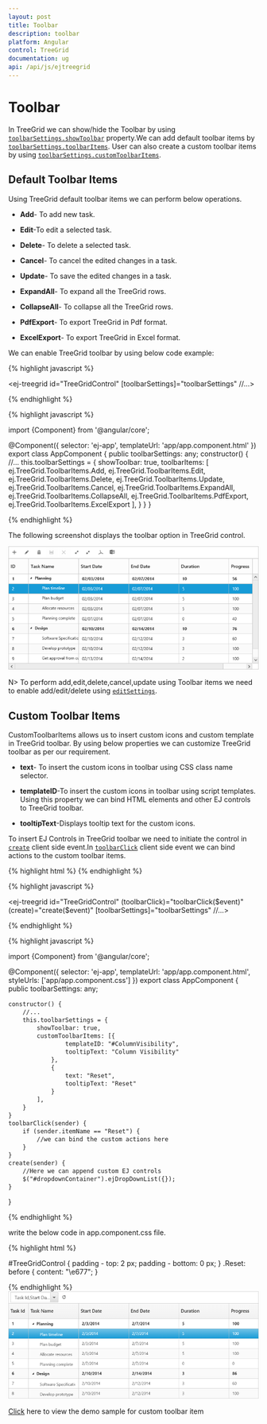 ```yaml
---
layout: post
title: Toolbar
description: toolbar
platform: Angular
control: TreeGrid
documentation: ug
api: /api/js/ejtreegrid
---
```

# Toolbar

In TreeGrid we can show/hide the Toolbar by using [`toolbarSettings.showToolbar`](https://help.syncfusion.com/api/js/ejtreegrid#members:toolbarsettings-showtoolbar "showToolbar") property.We can add default toolbar items by [`toolbarSettings.toolbarItems`](https://help.syncfusion.com/api/js/ejtreegrid#members:toolbarsettings-toolbaritems "toolbarItems"). User can also create a custom toolbar items by using [`toolbarSettings.customToolbarItems`](https://help.syncfusion.com/api/js/ejtreegrid#members:toolbarsettings-customToolbarItems "customToolbarItems").

## Default Toolbar Items
Using TreeGrid default toolbar items we can perform below operations.

* **Add**- To add new task.

* **Edit**-To edit a selected task.

* **Delete**- To delete a selected task.
		   
* **Cancel**- To cancel the edited changes in a task.
		   
* **Update**- To save the edited changes in a task.
		   
* **ExpandAll**- To expand all the TreeGrid rows.
		   
* **CollapseAll**- To collapse all the TreeGrid rows.
		   
* **PdfExport**- To export TreeGrid in Pdf format.
		   
* **ExcelExport**- To export TreeGrid in Excel format.

We can enable TreeGrid toolbar by using below code example:

{% highlight javascript %}

<ej-treegrid id="TreeGridControl" [toolbarSettings]="toolbarSettings"
//...>
</ej-treegrid>

{% endhighlight %}

{% highlight javascript %}

import {Component} from '@angular/core';

@Component({
    selector: 'ej-app',
    templateUrl: 'app/app.component.html'
})
export class AppComponent {
    public toolbarSettings: any;
    constructor() {
        //...
        this.toolbarSettings = {
            showToolbar: true,
            toolbarItems: [
                ej.TreeGrid.ToolbarItems.Add,
                ej.TreeGrid.ToolbarItems.Edit,
                ej.TreeGrid.ToolbarItems.Delete,
                ej.TreeGrid.ToolbarItems.Update,
                ej.TreeGrid.ToolbarItems.Cancel,
                ej.TreeGrid.ToolbarItems.ExpandAll,
                ej.TreeGrid.ToolbarItems.CollapseAll,
                ej.TreeGrid.ToolbarItems.PdfExport,
                ej.TreeGrid.ToolbarItems.ExcelExport
            ],
        }
    }
}

{% endhighlight %}

The following screenshot displays the toolbar option in TreeGrid control.

![](Toolbar_images/Toolbar_img1.png)

N> To perform add,edit,delete,cancel,update using Toolbar items we need to enable add/edit/delete using [`editSettings`](https://help.syncfusion.com/api/js/ejtreegrid#members:editsettings "editSettings").
  
## Custom Toolbar Items

CustomToolbarItems allows us to insert custom icons and custom template in TreeGrid toolbar. By using below properties we can customize TreeGrid toolbar as per our requirement.

* **text**- To insert the custom icons in toolbar using CSS class name selector.

* **templateID**-To insert the custom icons in toolbar using script templates. Using this property we can bind HTML elements and other EJ controls to TreeGrid toolbar.

* **tooltipText**-Displays tooltip text for the custom icons.

To insert EJ Controls in TreeGrid toolbar we need to initiate the control in [`create`](https://help.syncfusion.com/api/js/ejtreegrid#events:create "create") client side event.In [`toolbarClick`](https://help.syncfusion.com/api/js/ejtreegrid#events:toolbarclick "toolbarclick") client side event we can bind actions to the custom toolbar items.

{% highlight html %}
    <script id="ColumnVisibility" type="text/x-jsrender">
        <input id="dropdownContainer" />
    </script>
{% endhighlight %}

{% highlight javascript %}

<ej-treegrid id="TreeGridControl" (toolbarClick)="toolbarClick($event)" (create)="create($event)" [toolbarSettings]="toolbarSettings"
    //...>
</ej-treegrid>

{% endhighlight %}

{% highlight javascript %}

import {Component} from '@angular/core';

@Component({
    selector: 'ej-app',
    templateUrl: 'app/app.component.html',
    styleUrls: ['app/app.component.css']
})
export class AppComponent {
    public toolbarSettings: any;

    constructor() {
        //...
        this.toolbarSettings = {
            showToolbar: true,
            customToolbarItems: [{
                    templateID: "#ColumnVisibility",
                    tooltipText: "Column Visibility"
                },
                {
                    text: "Reset",
                    tooltipText: "Reset"
                }
            ],
        }
    }
    toolbarClick(sender) {
        if (sender.itemName == "Reset") {
            //we can bind the custom actions here
        }
    }
    create(sender) {
        //Here we can append custom EJ controls
        $("#dropdownContainer").ejDropDownList({});
    }
}

{% endhighlight %}

write the below code in app.component.css file.

{% highlight html %}  

#TreeGridControl {
    padding - top: 2 px;
    padding - bottom: 0 px;
}
.Reset: before {
    content: "\e677";
}

{% endhighlight %}
![](Toolbar_images/Toolbar_img2.png)

[Click](http://js.syncfusion.com/demos/web/#!/bootstrap/treegrid/toolbartemplate) here to view the demo sample for custom toolbar item